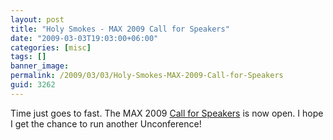 ```yaml
---
layout: post
title: "Holy Smokes - MAX 2009 Call for Speakers"
date: "2009-03-03T19:03:00+06:00"
categories: [misc]
tags: []
banner_image: 
permalink: /2009/03/03/Holy-Smokes-MAX-2009-Call-for-Speakers
guid: 3262
---
```


Time just goes to fast. The MAX 2009 <a href="http://groups.adobe.com/pages/5fbd55f575">Call for Speakers</a> is now open. I hope I get the chance to run another Unconference!